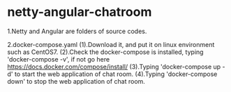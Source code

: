# netty-angular-chatroom
1.Netty and Angular are folders of source codes.

2.docker-compose.yaml  (1).Download it, and put it on linux environment such as CentOS7.  (2).Check the docker-compose is installed, typing 'docker-compose -v', if not go here https://docs.docker.com/compose/install/
	(3).Typing 'docker-compose up -d' to start the web application of chat room.
	(4).Typing 'docker-compose down' to stop the web application of chat room.
  
  
